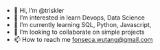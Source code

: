 - 👋 Hi, I’m @triskler
- 👀 I’m interested in learn Devops, Data Science
- 🌱 I’m currently learning SQL, Python, Javascript, 
- 💞️ I’m looking to collaborate on simple projects
- 📫 How to reach me fonseca.wutang@gmail.com

<!---
triskler/triskler is a ✨ special ✨ repository because its `README.md` (this file) appears on your GitHub profile.
You can click the Preview link to take a look at your changes.
--->
